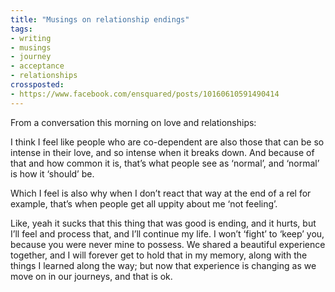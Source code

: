 ```yaml
---
title: "Musings on relationship endings"
tags:
- writing
- musings
- journey
- acceptance
- relationships
crossposted:
- https://www.facebook.com/ensquared/posts/10160610591490414
---
```

From a conversation this morning on love and relationships:

I think I feel like people who are co-dependent are also those that can be so intense in their love, and so intense when it breaks down. And because of that and how common it is, that’s what people see as ‘normal’, and ‘normal’ is how it ‘should’ be.

Which I feel is also why when I don’t react that way at the end of a rel for example, that’s when people get all uppity about me ‘not feeling’.

Like, yeah it sucks that this thing that was good is ending, and it hurts, but I’ll feel and process that, and I’ll continue my life. I won’t ‘fight’ to ‘keep’ you, because you were never mine to possess. We shared a beautiful experience together, and I will forever get to hold that in my memory, along with the things I learned along the way; but now that experience is changing as we move on in our journeys, and that is ok.
